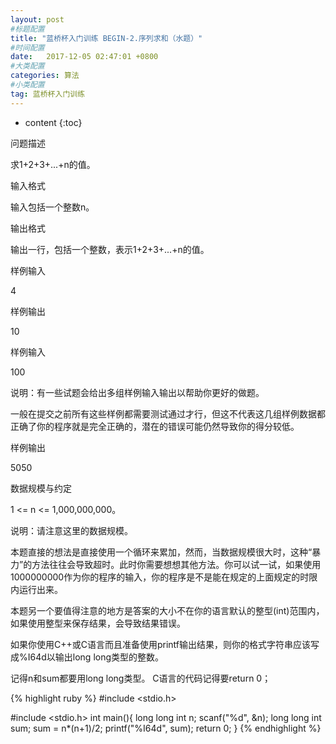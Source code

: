 ```yaml
---
layout: post
#标题配置
title: "蓝桥杯入门训练 BEGIN-2.序列求和（水题）"
#时间配置
date:   2017-12-05 02:47:01 +0800
#大类配置
categories: 算法
#小类配置
tag: 蓝桥杯入门训练
---
```



* content
{:toc}


问题描述  

求1+2+3+...+n的值。    


输入格式  

输入包括一个整数n。    

输出格式  

输出一行，包括一个整数，表示1+2+3+...+n的值。  

样例输入  

4  

样例输出  

10  

样例输入  

100  

说明：有一些试题会给出多组样例输入输出以帮助你更好的做题。  


一般在提交之前所有这些样例都需要测试通过才行，但这不代表这几组样例数据都正确了你的程序就是完全正确的，潜在的错误可能仍然导致你的得分较低。  


样例输出  

5050  

数据规模与约定  

1 <= n <= 1,000,000,000。  

说明：请注意这里的数据规模。  


本题直接的想法是直接使用一个循环来累加，然而，当数据规模很大时，这种“暴力”的方法往往会导致超时。此时你需要想想其他方法。你可以试一试，如果使用1000000000作为你的程序的输入，你的程序是不是能在规定的上面规定的时限内运行出来。  


本题另一个要值得注意的地方是答案的大小不在你的语言默认的整型(int)范围内，如果使用整型来保存结果，会导致结果错误。  


如果你使用C++或C语言而且准备使用printf输出结果，则你的格式字符串应该写成%I64d以输出long long类型的整数。  

  
  

记得n和sum都要用long long类型。
  C语言的代码记得要return 0；
  

    
{% highlight ruby %}
#include <stdio.h>
 
#include <stdio.h>
int main(){
	long long int n;
	scanf("%d", &n);
	long long int sum;
	sum = n*(n+1)/2;
	printf("%I64d", sum);
	return 0;
} 
{% endhighlight %}